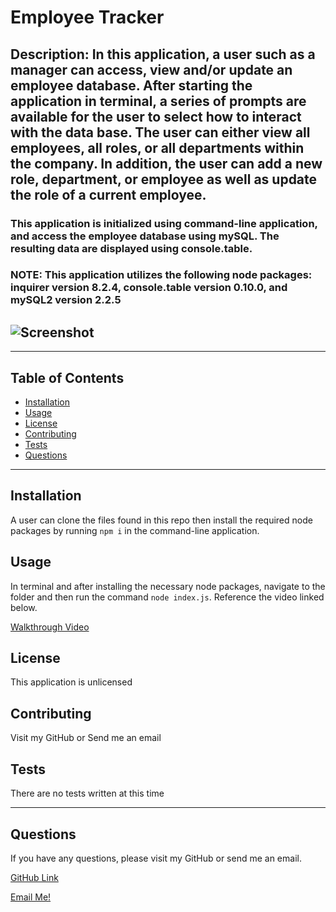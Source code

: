 # Employee Tracker

## Description: In this application, a user such as a manager can access, view and/or update an employee database. After starting the application in terminal, a series of prompts are available for the user to select how to interact with the data base. The user can either view all employees, all roles, or all departments within the company. In addition, the user can add a new role, department, or employee as well as update the role of a current employee. 

### This application is initialized using command-line application, and access the employee database using mySQL. The resulting data are displayed using console.table.

### NOTE: This application utilizes the following node packages: inquirer version 8.2.4, console.table version 0.10.0, and mySQL2 version 2.2.5

## ![Screenshot]()
---

## Table of Contents
  - [Installation](#installation)
  - [Usage](#usage)
  - [License](#license)
  - [Contributing](#contributing)
  - [Tests](#tests)
  - [Questions](#questions)

---
## Installation

A user can clone the files found in this repo then install the required node packages by running `npm i` in the command-line application. 


## Usage

In terminal and after installing the necessary node packages, navigate to the folder and then run the command `node index.js`. Reference the video linked below.

[Walkthrough Video](#)

## License

This application is unlicensed

## Contributing

Visit my GitHub or Send me an email

## Tests

There are no tests written at this time

---
## Questions

If you have any questions, please visit my GitHub or send me an email.

[GitHub Link](https://github.com/momaki9)

[Email Me!](mailto:mostafa_m9@yahoo.com)